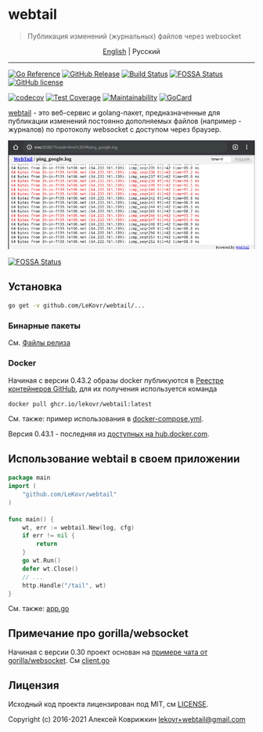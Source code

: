 # webtail

> Публикация изменений (журнальных) файлов через websocket

<p align="center">
  <a href="README.md#readme">English</a> |
  <span>Pусский</span>
</p>

---

[![Go Reference][ref1]][ref2]
 [![GitHub Release][gr1]][gr2]
 [![Build Status][bs1]][bs2]
 [![FOSSA Status][fs1]][fs2]
 [![GitHub license][gl1]][gl2]

[![codecov][cc1]][cc2]
 [![Test Coverage][cct1]][cct2]
 [![Maintainability][ccm1]][ccm2]
 [![GoCard][gc1]][gc2]

[cct1]: https://api.codeclimate.com/v1/badges/909eca87d9ee5b216a6b/test_coverage
[cct2]: https://codeclimate.com/github/LeKovr/webtail/test_coverage
[ccm1]: https://api.codeclimate.com/v1/badges/909eca87d9ee5b216a6b/maintainability
[ccm2]: https://codeclimate.com/github/LeKovr/webtail/maintainability
[fs1]: https://app.fossa.com/api/projects/git%2Bgithub.com%2FLeKovr%2Fwebtail.svg?type=shield
[fs2]: https://app.fossa.com/projects/git%2Bgithub.com%2FLeKovr%2Fwebtail?ref=badge_shield
[ref1]: https://pkg.go.dev/badge/github.com/LeKovr/webtail.svg
[ref2]: https://pkg.go.dev/github.com/LeKovr/webtail
[cc1]: https://codecov.io/gh/LeKovr/webtail/branch/master/graph/badge.svg
[cc2]: https://codecov.io/gh/LeKovr/webtail
[gc1]: https://goreportcard.com/badge/github.com/LeKovr/webtail
[gc2]: https://goreportcard.com/report/github.com/LeKovr/webtail
[bs1]: https://cloud.drone.io/api/badges/LeKovr/webtail/status.svg
[bs2]: https://cloud.drone.io/LeKovr/webtail
[gr1]: https://img.shields.io/github/release/LeKovr/webtail.svg
[gr2]: https://github.com/LeKovr/webtail/releases
[gl1]: https://img.shields.io/github/license/LeKovr/webtail.svg
[gl2]: https://github.com/LeKovr/webtail/blob/master/LICENSE

[webtail](https://github.com/LeKovr/webtail) - это веб-сервис и golang-пакет, предназначенные для публикации изменений постоянно дополняемых файлов (например - журналов) по протоколу websocket с доступом через браузер.

![Ping stream sample](screenshot.png)

[![FOSSA Status](https://app.fossa.com/api/projects/git%2Bgithub.com%2FLeKovr%2Fwebtail.svg?type=large)](https://app.fossa.com/projects/git%2Bgithub.com%2FLeKovr%2Fwebtail?ref=badge_large)

## Установка

```sh
go get -v github.com/LeKovr/webtail/...
```

### Бинарные пакеты

См. [Файлы релиза](https://github.com/LeKovr/webtail/releases/latest)

### Docker

Начиная с версии 0.43.2 образы docker публикуются в [Реестре контейнеров GitHub](https://ghcr.io), для их получения используется команда

```sh
docker pull ghcr.io/lekovr/webtail:latest
```

См. также: пример использования в [docker-compose.yml](docker-compose.yml).

Версия 0.43.1 - последняя из [доступных на hub.docker.com](https://hub.docker.com/repository/docker/lekovr/webtail/tags).

## Использование webtail в своем приложении

```go
package main
import (
    "github.com/LeKovr/webtail"
)

func main() {
    wt, err := webtail.New(log, cfg)
    if err != nil {
        return
    }
    go wt.Run()
    defer wt.Close()
    // ...
    http.Handle("/tail", wt)
}
```

См. также: [app.go](https://github.com/LeKovr/webtail/blob/master/cmd/webtail/app.go)

## Примечание про gorilla/websocket

Начиная с версии 0.30 проект основан на [примере чата от gorilla/websocket](https://github.com/gorilla/websocket/tree/master/examples/chat). См [client.go](client.go)

## Лицензия

Исходный код проекта лицензирован под MIT, см [LICENSE](LICENSE).

Copyright (c) 2016-2021 Алексей Коврижкин <lekovr+webtail@gmail.com>
